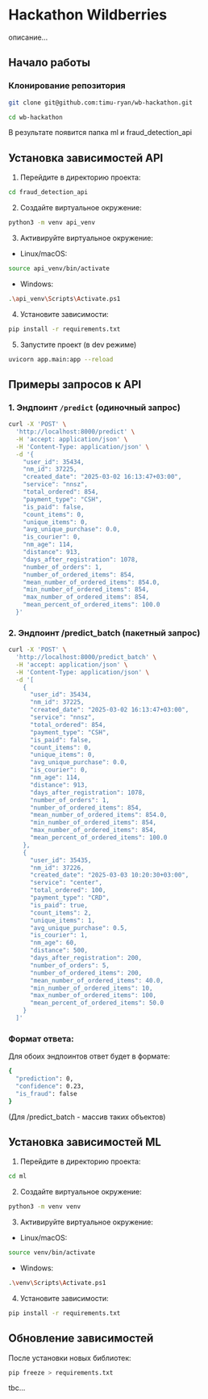 Hackathon Wildberries
=====================
описание...

Начало работы
-------------
### Клонирование репозитория
```bash
git clone git@github.com:timu-ryan/wb-hackathon.git
```
```bash
cd wb-hackathon
```

В результате появится папка ml и fraud_detection_api


Установка зависимостей API
--------------------------------
1. Перейдите в директорию проекта:
```bash
cd fraud_detection_api
```

2. Создайте виртуальное окружение:
```bash
python3 -m venv api_venv
```

3. Активируйте виртуальное окружение:
- Linux/macOS: 
```bash
source api_venv/bin/activate
```
- Windows:
```bash 
.\api_venv\Scripts\Activate.ps1
```

4. Установите зависимости:
```bash
pip install -r requirements.txt
```

5. Запустите проект (в dev режиме)
```bash
uvicorn app.main:app --reload
```


## Примеры запросов к API

### 1. Эндпоинт `/predict` (одиночный запрос)

```bash
curl -X 'POST' \
  'http://localhost:8000/predict' \
  -H 'accept: application/json' \
  -H 'Content-Type: application/json' \
  -d '{
    "user_id": 35434,
    "nm_id": 37225,
    "created_date": "2025-03-02 16:13:47+03:00",
    "service": "nnsz",
    "total_ordered": 854,
    "payment_type": "CSH",
    "is_paid": false,
    "count_items": 0,
    "unique_items": 0,
    "avg_unique_purchase": 0.0,
    "is_courier": 0,
    "nm_age": 114,
    "distance": 913,
    "days_after_registration": 1078,
    "number_of_orders": 1,
    "number_of_ordered_items": 854,
    "mean_number_of_ordered_items": 854.0,
    "min_number_of_ordered_items": 854,
    "max_number_of_ordered_items": 854,
    "mean_percent_of_ordered_items": 100.0
  }'
```

### 2. Эндпоинт /predict_batch (пакетный запрос)

```bash
curl -X 'POST' \
  'http://localhost:8000/predict_batch' \
  -H 'accept: application/json' \
  -H 'Content-Type: application/json' \
  -d '[
    {
      "user_id": 35434,
      "nm_id": 37225,
      "created_date": "2025-03-02 16:13:47+03:00",
      "service": "nnsz",
      "total_ordered": 854,
      "payment_type": "CSH",
      "is_paid": false,
      "count_items": 0,
      "unique_items": 0,
      "avg_unique_purchase": 0.0,
      "is_courier": 0,
      "nm_age": 114,
      "distance": 913,
      "days_after_registration": 1078,
      "number_of_orders": 1,
      "number_of_ordered_items": 854,
      "mean_number_of_ordered_items": 854.0,
      "min_number_of_ordered_items": 854,
      "max_number_of_ordered_items": 854,
      "mean_percent_of_ordered_items": 100.0
    },
    {
      "user_id": 35435,
      "nm_id": 37226,
      "created_date": "2025-03-03 10:20:30+03:00",
      "service": "center",
      "total_ordered": 100,
      "payment_type": "CRD",
      "is_paid": true,
      "count_items": 2,
      "unique_items": 1,
      "avg_unique_purchase": 0.5,
      "is_courier": 1,
      "nm_age": 60,
      "distance": 500,
      "days_after_registration": 200,
      "number_of_orders": 5,
      "number_of_ordered_items": 200,
      "mean_number_of_ordered_items": 40.0,
      "min_number_of_ordered_items": 10,
      "max_number_of_ordered_items": 100,
      "mean_percent_of_ordered_items": 50.0
    }
  ]'
```

### Формат ответа:

Для обоих эндпоинтов ответ будет в формате:

```bash
{
  "prediction": 0,
  "confidence": 0.23,
  "is_fraud": false
}
```
(Для /predict_batch - массив таких объектов)


Установка зависимостей ML
--------------------------------
1. Перейдите в директорию проекта:
```bash
cd ml
```

2. Создайте виртуальное окружение:
```bash
python3 -m venv venv
```

3. Активируйте виртуальное окружение:
- Linux/macOS: 
```bash
source venv/bin/activate
```
- Windows:
```bash 
.\venv\Scripts\Activate.ps1
```

4. Установите зависимости:
```bash
pip install -r requirements.txt
```

Обновление зависимостей
----------------------
После установки новых библиотек:
```bash
pip freeze > requirements.txt
```

tbc...

